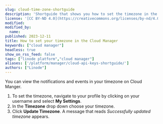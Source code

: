 ```yaml
---
slug: cloud-time-zone-shortguide
description: 'Shortguide that shows you how to set the timezone in the Cloud Manager.'
license: '[CC BY-ND 4.0](https://creativecommons.org/licenses/by-nd/4.0)'
modified:
modified_by:
  name:
published: 2023-12-11
title: How to set your timezone in the Cloud Manager
keywords: ["cloud manager"]
headless: true
show_on_rss_feed: false
tags: ["linode platform","cloud manager"]
aliases: ['/platform/manager/cloud-api-keys-shortguide/']
authors: ["Linode"]
---
```


You can view the notifications and events in your timezone on Cloud Manger.

1.  To set the timezone, navigate to your profile by clicking on your username and select **My Settings**.
1.  In the **Timezone** drop down choose your timezone.
1.  Click **Update Timezone**.
    A message that reads *Successfully updated timezone* appears.
